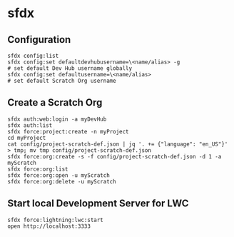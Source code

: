 # sfdx

## Configuration

    sfdx config:list
    sfdx config:set defaultdevhubusername=\<name/alias> -g                 # set default Dev Hub username globally
    sfdx config:set defaultusername=\<name/alias>                          # set default Scratch Org username

## Create a Scratch Org

    sfdx auth:web:login -a myDevHub
    sfdx auth:list
    sfdx force:project:create -n myProject
    cd myProject
    cat config/project-scratch-def.json | jq '. += {"language": "en_US"}' > tmp; mv tmp config/project-scratch-def.json
    sfdx force:org:create -s -f config/project-scratch-def.json -d 1 -a myScratch
    sfdx force:org:list
    sfdx force:org:open -u myScratch
    sfdx force:org:delete -u myScratch

## Start local Development Server for LWC

    sfdx force:lightning:lwc:start
    open http://localhost:3333
